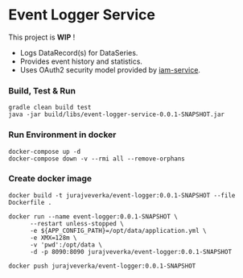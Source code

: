 # Event Logger Service
This project is __WIP__ !

* Logs DataRecord(s) for DataSeries.
* Provides event history and statistics.
* Uses OAuth2 security model provided by [iam-service](https://github.com/jveverka/iam-service).

### Build, Test & Run 
```
gradle clean build test
java -jar build/libs/event-logger-service-0.0.1-SNAPSHOT.jar 
```

### Run Environment in docker
```
docker-compose up -d
docker-compose down -v --rmi all --remove-orphans
```

### Create docker image
```
docker build -t jurajveverka/event-logger:0.0.1-SNAPSHOT --file Dockerfile .

docker run --name event-logger:0.0.1-SNAPSHOT \
      --restart unless-stopped \
      -e ${APP_CONFIG_PATH}=/opt/data/application.yml \
      -e XMX=128m \
      -v 'pwd':/opt/data \
      -d -p 8090:8090 jurajveverka/event-logger:0.0.1-SNAPSHOT
      
docker push jurajveverka/event-logger:0.0.1-SNAPSHOT     
```

